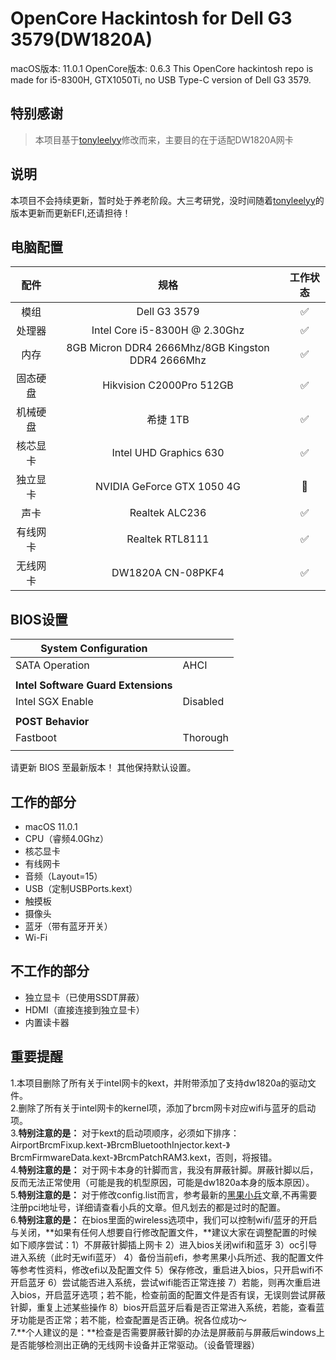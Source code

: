 # OpenCore Hackintosh for Dell G3 3579(DW1820A)
macOS版本: 11.0.1
OpenCore版本: 0.6.3
This OpenCore hackintosh repo is made for i5-8300H, GTX1050Ti, no USB Type-C version of Dell G3 3579.

## 特别感谢
> 本项目基于[tonyleelyy](https://github.com/tonyleelyy/OpenCore-Hackintosh-Dell-G3-3579)修改而来，主要目的在于适配DW1820A网卡

## 说明
本项目不会持续更新，暂时处于养老阶段。大三考研党，没时间随着[tonyleelyy](https://github.com/tonyleelyy/OpenCore-Hackintosh-Dell-G3-3579)的版本更新而更新EFI,还请担待！

## 电脑配置

|   配件   |             规格              | 工作状态 |
| :------: | :---------------------------: | :------: |
|   模组   |         Dell G3 3579          |    ✅     |
|  处理器  | Intel Core i5-8300H @ 2.30Ghz |    ✅     |
|   内存   |    8GB Micron DDR4 2666Mhz/8GB Kingston DDR4 2666Mhz    |    ✅     |
| 固态硬盘 |   Hikvision C2000Pro 512GB    |    ✅     |
| 机械硬盘 |         希捷 1TB          |    ✅     |
| 核芯显卡 |    Intel UHD Graphics 630    |    ✅     |
| 独立显卡 |  NVIDIA GeForce GTX 1050 4G   |    🚫     |
|   声卡   |        Realtek ALC236         |    ✅     |
| 有线网卡 |        Realtek RTL8111        |    ✅    |
| 无线网卡 |     DW1820A CN-08PKF4     |  ✅  |

## BIOS设置

| **System Configuration** |      |
| --- | --- |
| SATA Operation       | AHCI |
|                      |      |
| **Intel Software Guard Extensions** |                    |
| Intel SGX Enable | Disabled           |
|  |                    |
| **POST Behavior** |                    |
| Fastboot | Thorough           |
|  |                    |

请更新 BIOS 至最新版本！
其他保持默认设置。

## 工作的部分

- macOS 11.0.1
- CPU（睿频4.0Ghz）
- 核芯显卡
- 有线网卡
- 音频（Layout=15）
- USB（定制USBPorts.kext）
- 触摸板
- 摄像头
- 蓝牙（带有蓝牙开关）
- Wi-Fi

## 不工作的部分

- 独立显卡（已使用SSDT屏蔽）
- HDMI（直接连接到独立显卡）
- 内置读卡器

## 重要提醒
1.本项目删除了所有关于intel网卡的kext，并附带添加了支持dw1820a的驱动文件。  
2.删除了所有关于intel网卡的kernel项，添加了brcm网卡对应wifi与蓝牙的启动项。  
3.**特别注意的是：** 对于kext的启动项顺序，必须如下排序：AirportBrcmFixup.kext-》BrcmBluetoothInjector.kext-》BrcmFirmwareData.kext-》BrcmPatchRAM3.kext，否则，将报错。  
4.**特别注意的是：** 对于网卡本身的针脚而言，我没有屏蔽针脚。屏蔽针脚以后，反而无法正常使用（可能是我的机型原因，可能是dw1820a本身的版本原因）。  
5.**特别注意的是：** 对于修改config.list而言，参考最新的[黑果小兵](https://blog.daliansky.net/DW1820A_BCM94350ZAE-driver-inserts-the-correct-posture.html)文章,不再需要注册pci地址号，详细请查看小兵的文章。但凡划去的都是过时的配置。  
6.**特别注意的是：** 在bios里面的wireless选项中，我们可以控制wifi/蓝牙的开启与关闭，**如果有任何人想要自行修改配置文件，**建议大家在调整配置的时候如下顺序尝试：1）不屏蔽针脚插上网卡 2）进入bios关闭wifi和蓝牙 3）oc引导进入系统（此时无wifi蓝牙） 4）备份当前efi，参考黑果小兵所述、我的配置文件等参考性资料，修改efi以及配置文件 5）保存修改，重启进入bios，只开启wifi不开启蓝牙 6）尝试能否进入系统，尝试wifi能否正常连接 7）若能，则再次重启进入bios，开启蓝牙选项；若不能，检查前面的配置文件是否有误，无误则尝试屏蔽针脚，重复上述某些操作 8）bios开启蓝牙后看是否正常进入系统，若能，查看蓝牙功能是否正常；若不能，检查配置是否正确。祝各位成功～  
7.**个人建议的是：**检查是否需要屏蔽针脚的办法是屏蔽前与屏蔽后windows上是否能够检测出正确的无线网卡设备并正常驱动。（设备管理器）  


